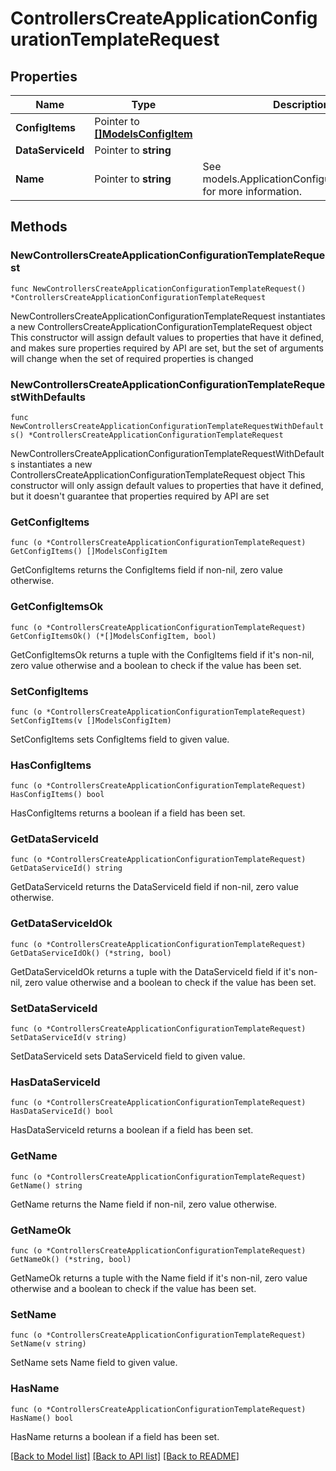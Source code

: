 # ControllersCreateApplicationConfigurationTemplateRequest

## Properties

Name | Type | Description | Notes
------------ | ------------- | ------------- | -------------
**ConfigItems** | Pointer to [**[]ModelsConfigItem**](ModelsConfigItem.md) |  | [optional] 
**DataServiceId** | Pointer to **string** |  | [optional] 
**Name** | Pointer to **string** | See models.ApplicationConfigurationTemplate for more information. | [optional] 

## Methods

### NewControllersCreateApplicationConfigurationTemplateRequest

`func NewControllersCreateApplicationConfigurationTemplateRequest() *ControllersCreateApplicationConfigurationTemplateRequest`

NewControllersCreateApplicationConfigurationTemplateRequest instantiates a new ControllersCreateApplicationConfigurationTemplateRequest object
This constructor will assign default values to properties that have it defined,
and makes sure properties required by API are set, but the set of arguments
will change when the set of required properties is changed

### NewControllersCreateApplicationConfigurationTemplateRequestWithDefaults

`func NewControllersCreateApplicationConfigurationTemplateRequestWithDefaults() *ControllersCreateApplicationConfigurationTemplateRequest`

NewControllersCreateApplicationConfigurationTemplateRequestWithDefaults instantiates a new ControllersCreateApplicationConfigurationTemplateRequest object
This constructor will only assign default values to properties that have it defined,
but it doesn't guarantee that properties required by API are set

### GetConfigItems

`func (o *ControllersCreateApplicationConfigurationTemplateRequest) GetConfigItems() []ModelsConfigItem`

GetConfigItems returns the ConfigItems field if non-nil, zero value otherwise.

### GetConfigItemsOk

`func (o *ControllersCreateApplicationConfigurationTemplateRequest) GetConfigItemsOk() (*[]ModelsConfigItem, bool)`

GetConfigItemsOk returns a tuple with the ConfigItems field if it's non-nil, zero value otherwise
and a boolean to check if the value has been set.

### SetConfigItems

`func (o *ControllersCreateApplicationConfigurationTemplateRequest) SetConfigItems(v []ModelsConfigItem)`

SetConfigItems sets ConfigItems field to given value.

### HasConfigItems

`func (o *ControllersCreateApplicationConfigurationTemplateRequest) HasConfigItems() bool`

HasConfigItems returns a boolean if a field has been set.

### GetDataServiceId

`func (o *ControllersCreateApplicationConfigurationTemplateRequest) GetDataServiceId() string`

GetDataServiceId returns the DataServiceId field if non-nil, zero value otherwise.

### GetDataServiceIdOk

`func (o *ControllersCreateApplicationConfigurationTemplateRequest) GetDataServiceIdOk() (*string, bool)`

GetDataServiceIdOk returns a tuple with the DataServiceId field if it's non-nil, zero value otherwise
and a boolean to check if the value has been set.

### SetDataServiceId

`func (o *ControllersCreateApplicationConfigurationTemplateRequest) SetDataServiceId(v string)`

SetDataServiceId sets DataServiceId field to given value.

### HasDataServiceId

`func (o *ControllersCreateApplicationConfigurationTemplateRequest) HasDataServiceId() bool`

HasDataServiceId returns a boolean if a field has been set.

### GetName

`func (o *ControllersCreateApplicationConfigurationTemplateRequest) GetName() string`

GetName returns the Name field if non-nil, zero value otherwise.

### GetNameOk

`func (o *ControllersCreateApplicationConfigurationTemplateRequest) GetNameOk() (*string, bool)`

GetNameOk returns a tuple with the Name field if it's non-nil, zero value otherwise
and a boolean to check if the value has been set.

### SetName

`func (o *ControllersCreateApplicationConfigurationTemplateRequest) SetName(v string)`

SetName sets Name field to given value.

### HasName

`func (o *ControllersCreateApplicationConfigurationTemplateRequest) HasName() bool`

HasName returns a boolean if a field has been set.


[[Back to Model list]](../README.md#documentation-for-models) [[Back to API list]](../README.md#documentation-for-api-endpoints) [[Back to README]](../README.md)


